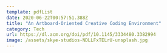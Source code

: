 ```yaml
---
template: pdfList
date: 2020-06-22T00:57:51.388Z
title: "An Artboard-Oriented Creative Coding Environment"
category: Tech
url: https://dl.acm.org/doi/pdf/10.1145/3334480.3382994
image: /assets/skye-studios-NDLLFxTELrU-unsplash.jpg
---
```

